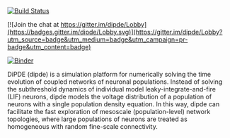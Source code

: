 [![Build Status](https://travis-ci.org/AllenInstitute/dipde.svg?branch=master)](https://travis-ci.org/AllenInstitute/dipde)

[![Join the chat at https://gitter.im/dipde/Lobby](https://badges.gitter.im/dipde/Lobby.svg)](https://gitter.im/dipde/Lobby?utm_source=badge&utm_medium=badge&utm_campaign=pr-badge&utm_content=badge)

[![Binder](http://mybinder.org/badge.svg)](http://mybinder.org:/repo/nicain/dipde_jupyter_4)

DiPDE (dipde) is a simulation platform for numerically solving the time evolution of coupled networks of neuronal populations.
Instead of solving the subthreshold dynamics of individual model leaky-integrate-and-fire (LIF) neurons, dipde models the voltage distribution of a population of neurons with a single population density equation.
In this way, dipde can facilitate the fast exploration of mesoscale (population-level) network topologies, where large populations of neurons are treated as homogeneous with random fine-scale connectivity.

